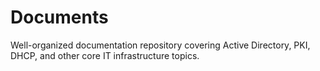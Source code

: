 # Documents
Well-organized documentation repository covering Active Directory, PKI, DHCP, and other core IT infrastructure topics.
